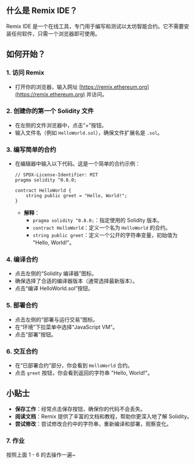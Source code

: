 ## 什么是 Remix IDE？

Remix IDE 是一个在线工具，专门用于编写和测试以太坊智能合约。它不需要安装任何软件，只需一个浏览器即可使用。

## 如何开始？

### 1. 访问 Remix

- 打开你的浏览器，输入网址 [https://remix.ethereum.org](https://remix.ethereum.org) 并访问。

### 2. 创建你的第一个 Solidity 文件

- 在左侧的文件浏览器中，点击“+”按钮。
- 输入文件名（例如 `HelloWorld.sol`），确保文件扩展名是 `.sol`。

### 3. 编写简单的合约

- 在编辑器中输入以下代码。这是一个简单的合约示例：

  ```solidity
  // SPDX-License-Identifier: MIT
  pragma solidity ^0.8.0;

  contract HelloWorld {
      string public greet = "Hello, World!";
  }
  ```

  - **解释**：
    - `pragma solidity ^0.8.0;`：指定使用的 Solidity 版本。
    - `contract HelloWorld`：定义一个名为 `HelloWorld` 的合约。
    - `string public greet`：定义一个公开的字符串变量，初始值为 "Hello, World!"。

### 4. 编译合约

- 点击左侧的“Solidity 编译器”图标。
- 确保选择了合适的编译器版本（通常选择最新版本）。
- 点击“编译 HelloWorld.sol”按钮。

### 5. 部署合约

- 点击左侧的“部署与运行交易”图标。
- 在“环境”下拉菜单中选择“JavaScript VM”。
- 点击“部署”按钮。

### 6. 交互合约

- 在“已部署合约”部分，你会看到 `HelloWorld` 合约。
- 点击 `greet` 按钮，你会看到返回的字符串 "Hello, World!"。

## 小贴士

- **保存工作**：经常点击保存按钮，确保你的代码不会丢失。
- **阅读文档**：Remix 提供了丰富的文档和教程，帮助你更深入地了解 Solidity。
- **尝试修改**：尝试修改合约中的字符串，重新编译和部署，观察变化。


### 7. 作业
按照上面 1 - 6 的去操作一遍~